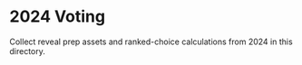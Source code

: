 # 2024 Voting

Collect reveal prep assets and ranked-choice calculations from 2024 in this directory.
